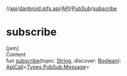 //[api](../../../index.md)/[danbroid.ipfs.api](../../index.md)/[API](../index.md)/[PubSub](index.md)/[subscribe](subscribe.md)



# subscribe  
[jvm]  
Content  
fun [subscribe](subscribe.md)(topic: [String](https://kotlinlang.org/api/latest/jvm/stdlib/kotlin/-string/index.html), discover: [Boolean](https://kotlinlang.org/api/latest/jvm/stdlib/kotlin/-boolean/index.html)): [ApiCall](../../-api-call/index.md)<[Types.PubSub.Message](../../-types/-pub-sub/-message/index.md)>  



